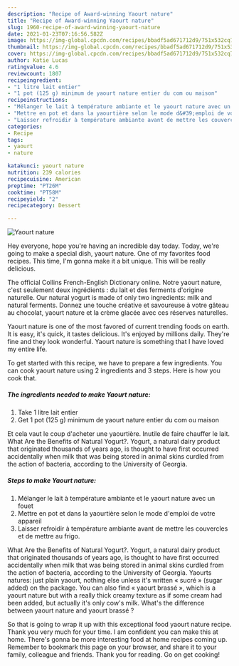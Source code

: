 ```yaml
---
description: "Recipe of Award-winning Yaourt nature"
title: "Recipe of Award-winning Yaourt nature"
slug: 1960-recipe-of-award-winning-yaourt-nature
date: 2021-01-23T07:16:56.582Z
image: https://img-global.cpcdn.com/recipes/bbadf5ad671712d9/751x532cq70/yaourt-nature-photo-principale-de-la-recette.jpg
thumbnail: https://img-global.cpcdn.com/recipes/bbadf5ad671712d9/751x532cq70/yaourt-nature-photo-principale-de-la-recette.jpg
cover: https://img-global.cpcdn.com/recipes/bbadf5ad671712d9/751x532cq70/yaourt-nature-photo-principale-de-la-recette.jpg
author: Katie Lucas
ratingvalue: 4.6
reviewcount: 1807
recipeingredient:
- "1 litre lait entier"
- "1 pot (125 g) minimum de yaourt nature entier du com ou maison"
recipeinstructions:
- "Mélanger le lait à température ambiante et le yaourt nature avec un fouet"
- "Mettre en pot et dans la yaourtière selon le mode d&#39;emploi de votre appareil"
- "Laisser refroidir à température ambiante avant de mettre les couvercles et de mettre au frigo."
categories:
- Recipe
tags:
- yaourt
- nature

katakunci: yaourt nature 
nutrition: 239 calories
recipecuisine: American
preptime: "PT26M"
cooktime: "PT58M"
recipeyield: "2"
recipecategory: Dessert

---
```



![Yaourt nature](https://img-global.cpcdn.com/recipes/bbadf5ad671712d9/751x532cq70/yaourt-nature-photo-principale-de-la-recette.jpg)

Hey everyone, hope you're having an incredible day today. Today, we're going to make a special dish, yaourt nature. One of my favorites food recipes. This time, I'm gonna make it a bit unique. This will be really delicious.

The official Collins French-English Dictionary online. Notre yaourt nature, c&#39;est seulement deux ingrédients : du lait et des ferments d&#39;origine naturelle. Our natural yogurt is made of only two ingredients: milk and natural ferments. Donnez une touche créative et savoureuse à votre gâteau au chocolat, yaourt nature et la crème glacée avec ces réserves naturelles.

Yaourt nature is one of the most favored of current trending foods on earth. It is easy, it's quick, it tastes delicious. It's enjoyed by millions daily. They're fine and they look wonderful. Yaourt nature is something that I have loved my entire life.


To get started with this recipe, we have to prepare a few ingredients. You can cook yaourt nature using 2 ingredients and 3 steps. Here is how you cook that.

<!--inarticleads1-->

##### The ingredients needed to make Yaourt nature:

1. Take 1 litre lait entier
1. Get 1 pot (125 g) minimum de yaourt nature entier du com ou maison


Et cela vaut le coup d&#39;acheter une yaourtière. Inutile de faire chauffer le lait. What Are the Benefits of Natural Yogurt?. Yogurt, a natural dairy product that originated thousands of years ago, is thought to have first occurred accidentally when milk that was being stored in animal skins curdled from the action of bacteria, according to the University of Georgia. 

<!--inarticleads2-->

##### Steps to make Yaourt nature:

1. Mélanger le lait à température ambiante et le yaourt nature avec un fouet
1. Mettre en pot et dans la yaourtière selon le mode d&#39;emploi de votre appareil
1. Laisser refroidir à température ambiante avant de mettre les couvercles et de mettre au frigo.


What Are the Benefits of Natural Yogurt?. Yogurt, a natural dairy product that originated thousands of years ago, is thought to have first occurred accidentally when milk that was being stored in animal skins curdled from the action of bacteria, according to the University of Georgia. Yaourts natures: just plain yaourt, nothing else unless it&#39;s written « sucré » (sugar added) on the package. You can also find « yaourt brassé », which is a yaourt nature but with a really thick creamy texture as if some cream had been added, but actually it&#39;s only cow&#39;s milk. What&#39;s the difference between yaourt nature and yaourt brassé ? 

So that is going to wrap it up with this exceptional food yaourt nature recipe. Thank you very much for your time. I am confident you can make this at home. There's gonna be more interesting food at home recipes coming up. Remember to bookmark this page on your browser, and share it to your family, colleague and friends. Thank you for reading. Go on get cooking!

